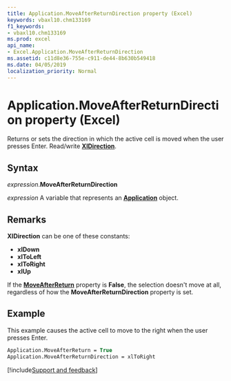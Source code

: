 ```yaml
---
title: Application.MoveAfterReturnDirection property (Excel)
keywords: vbaxl10.chm133169
f1_keywords:
- vbaxl10.chm133169
ms.prod: excel
api_name:
- Excel.Application.MoveAfterReturnDirection
ms.assetid: c11d8e36-755e-c911-de44-8b630b549418
ms.date: 04/05/2019
localization_priority: Normal
---
```



# Application.MoveAfterReturnDirection property (Excel)

Returns or sets the direction in which the active cell is moved when the user presses Enter. Read/write **[XlDirection](Excel.XlDirection.md)**.


## Syntax

_expression_.**MoveAfterReturnDirection**

_expression_ A variable that represents an **[Application](Excel.Application(object).md)** object.


## Remarks

**XlDirection** can be one of these constants:

- **xlDown**
- **xlToLeft**
- **xlToRight**
- **xlUp**

If the **[MoveAfterReturn](Excel.Application.MoveAfterReturn.md)** property is **False**, the selection doesn't move at all, regardless of how the **MoveAfterReturnDirection** property is set.


## Example

This example causes the active cell to move to the right when the user presses Enter.

```vb
Application.MoveAfterReturn = True 
Application.MoveAfterReturnDirection = xlToRight
```




[!include[Support and feedback](~/includes/feedback-boilerplate.md)]